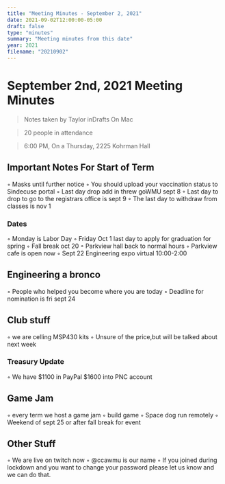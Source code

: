 ```yaml
---
title: "Meeting Minutes - September 2, 2021"
date: 2021-09-02T12:00:00-05:00
draft: false
type: "minutes"
summary: "Meeting minutes from this date"
year: 2021
filename: "20210902"
---
```


# September 2nd, 2021 Meeting Minutes
> Notes taken by Taylor inDrafts On Mac

> 20 people in attendance

> 6:00 PM, On a Thursday, 2225 Kohrman Hall

## Important Notes For Start of Term
◦ Masks until further notice
◦ You should upload your vaccination status to Sindecuse portal
◦ Last day drop add in threw goWMU sept 8
◦ Last day to drop to go to the registrars office is sept 9
◦ The last day to withdraw from classes is nov 1

### Dates
◦ Monday is Labor Day
◦ Friday Oct 1 last day to apply for graduation for spring
◦ Fall break oct 20
◦ Parkview hall back to normal hours
◦ Parkview cafe is open now
◦ Sept 22 Engineering expo virtual 10:00-2:00

## Engineering a bronco
◦ People who helped you become where you are today
◦ Deadline for nomination is fri sept 24

## Club stuff
◦ we are celling MSP430 kits
◦ Unsure of the price,but will be talked about next week

### Treasury Update
◦ We have $1100 in PayPal $1600 into PNC account

## Game Jam
◦ every term we host a game jam
◦ build game
◦ Space dog run remotely
◦ Weekend of sept 25 or after fall break for event

## Other Stuff
◦ We are live on twitch now
◦ @ccawmu is our name
◦ If you joined during lockdown and you want to change your password please let us know and we can do that.
